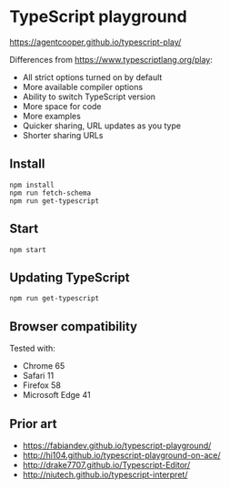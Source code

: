 # TypeScript playground

https://agentcooper.github.io/typescript-play/

Differences from https://www.typescriptlang.org/play:

* All strict options turned on by default
* More available compiler options
* Ability to switch TypeScript version
* More space for code
* More examples
* Quicker sharing, URL updates as you type
* Shorter sharing URLs

## Install

```
npm install
npm run fetch-schema
npm run get-typescript
```

## Start

`npm start`

## Updating TypeScript

`npm run get-typescript`

## Browser compatibility

Tested with:

* Chrome 65
* Safari 11
* Firefox 58
* Microsoft Edge 41

## Prior art

* https://fabiandev.github.io/typescript-playground/
* http://hi104.github.io/typescript-playground-on-ace/
* http://drake7707.github.io/Typescript-Editor/
* http://niutech.github.io/typescript-interpret/
